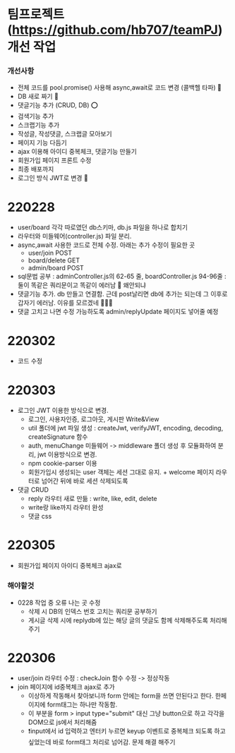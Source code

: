 # 팀프로젝트 (https://github.com/hb707/teamPJ) 개선 작업

### 개선사항
- 전체 코드를 pool.promise() 사용해 async,await로 코드 변경 (콜백헬 타파) 🔴
- DB 새로 짜기 🔴
- 댓글기능 추가 (CRUD, DB) ⭕️
- 검색기능 추가
- 스크랩기능 추가
- 작성글, 작성댓글, 스크랩글 모아보기
- 페이지 기능 다듬기
- ajax 이용해 아이디 중복체크, 댓글기능 만들기
- 회원가입 페이지 프론트 수정
- 최종 배포까지
- 로그인 방식 JWT로 변경 🔴

# 220228
- user/board 각각 따로였던 db스키마, db.js 파일을 하나로 합치기 
- 라우터와 미들웨어(controller.js) 파일 분리.
- async,await 사용한 코드로 전체 수정. 아래는 추가 수정이 필요한 곳
   - user/join POST
   - board/delete GET
   - admin/board POST
- sql문법 공부 : adminController.js의 62-65 줄, boardController.js 94-96줄 : 둘이 똑같은 쿼리문이고 똑같이 에러남 🤯 왜안되냐
- 댓글기능 추가. db 만들고 연결함. 근데 post날리면 db에 추가는 되는데 그 이후로 갑자기 에러남. 이유를 모르겠네 🤯🤯🤯
- 댓글 고치고 나면 수정 가능하도록 admin/replyUpdate 페이지도 넣어줄 예정


# 220302
- 코드 수정

# 220303
- 로그인 JWT 이용한 방식으로 변경.
   - 로그인, 사용자인증, 로그아웃, 게시판 Write&View
   - util 폴더에 jwt 파일 생성 : createJwt, verifyJWT, encoding, decoding, createSignature 함수
   - auth, menuChange 미들웨어 -> middleware 폴더 생성 후 모듈화하여 분리, jwt 이용방식으로 변경.
   - npm cookie-parser 이용
   - 회원가입시 생성되는 user 객체는 세션 그대로 유지. + welcome 페이지 라우터로 넘어간 뒤에 바로 세션 삭제되도록
- 댓글 CRUD
    - reply 라우터 새로 만듦 : write, like, edit, delete
    - write랑 like까지 라우터 완성
    - 댓글 css


# 220305
- 회원가입 페이지 아이디 중복체크 ajax로


### 해야할것
- 0228 작업 중 오류 나는 곳 수정
    - 삭제 시 DB의 인덱스 번호 고치는 쿼리문 공부하기
    - 게시글 삭제 시에 replydb에 있는 해당 글의 댓글도 함께 삭제해주도록 처리해주기


# 220306
- user/join 라우터 수정 : checkJoin 함수 수정 -> 정상작동
- join 페이지에 id중복체크 ajax로 추가
   - 이상하게 작동해서 찾아보니까 form 안에는 form을 쓰면 안된다고 한다. 한페이지에 form태그는 하나만 작동함.
   - 이 부분을 form > input type="submit" 대신 그냥 button으로 하고 각각을 DOM으로 js에서 처리해줌
   - ❗️input에서 id 입력하고 엔터키 누르면 keyup 이벤트로 중복체크 되도록 하고 싶었는데 바로 form태그 처리로 넘어감. 문제 해결 해주기